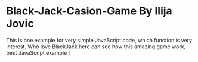 # Black-Jack-Casion-Game By Ilija Jovic

This is one example for very simple JavaScript code, which function is very interest.
Who love BlackJack here can see how this amazing game work, best JavaScript example !
